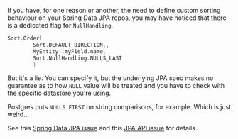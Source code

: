 If you have, for one reason or another, the need to define custom sorting behaviour on your Spring Data JPA repos, you may have noticed that there is a dedicated flag for `NullHandling`.

```kotlin
Sort.Order(
        Sort.DEFAULT_DIRECTION,,
        MyEntity::myField.name,
        Sort.NullHandling.NULLS_LAST
        )
```

But it's a lie. You can specify it, but the underlying JPA spec makes no guarantee as to how `NULL` value will be treated and you have to check with the specific datastore you're using.

Postgres puts `NULLS FIRST` on string comparisons, for example. Which is just weird...

See this [Spring Data JPA issue](https://github.com/spring-projects/spring-data-jpa/issues/1280) and this [JPA API issue](https://github.com/eclipse-ee4j/jpa-api/issues/76) for details.

